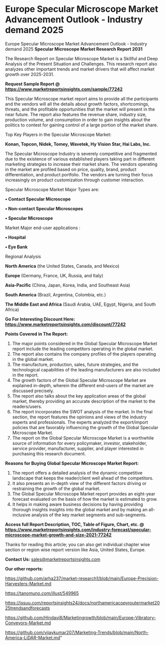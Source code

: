 # Europe Specular Microscope Market Advancement Outlook - Industry demand 2025
Europe Specular Microscope Market Advancement Outlook - Industry demand 2025
<strong>Specular Microscope Market Research Report 2031</strong>

The Research Report on Specular Microscope Market is a Skillful and Deep Analysis of the Present Situation and Challenges. This research report also analyzes other important trends and market drivers that will affect market growth over 2025-2031.

<strong>Request Sample Report @ <a href=https://www.marketreportsinsights.com/sample/77242>https://www.marketreportsinsights.com/sample/77242</a></strong>

This Specular Microscope market report aims to provide all the participants and the vendors will all the details about growth factors, shortcomings, threats, and the profitable opportunities that the market will present in the near future. The report also features the revenue share, industry size, production volume, and consumption in order to gain insights about the politics to contest for gaining control of a large portion of the market share.

Top Key Players in the Specular Microscope Market:

<strong>Konan, Topcon, Nidek, Tomey, Wavetek, Hy Vision Star, Hai Labs, Inc.</strong>

The Specular Microscope Industry is severely competitive and fragmented due to the existence of various established players taking part in different marketing strategies to increase their market share. The vendors operating in the market are profiled based on price, quality, brand, product differentiation, and product portfolio. The vendors are turning their focus increasingly on product customization through customer interaction.

Specular Microscope Market Major Types are:

<strong>• Contact Specular Microscope

• Non-contact Specular Microscopes

• Specular Microscope</strong>

Market Major end-user applications :

<strong>• Hospital

• Eye Bank</strong>

Regional Analysis

</u><strong><b>North America</b></strong> (the United States, Canada, and Mexico)

<strong><b>Europe </b></strong>(Germany, France, UK, Russia, and Italy)

<strong><b>Asia-Pacific</b></strong> (China, Japan, Korea, India, and Southeast Asia)

<strong><b>South America</b></strong> (Brazil, Argentina, Colombia, etc.)

<strong><b>The Middle East and Africa</b></strong> (Saudi Arabia, UAE, Egypt, Nigeria, and South Africa)

<strong>Go For Interesting Discount Here: <a href=https://www.marketreportsinsights.com/discount/77242>https://www.marketreportsinsights.com/discount/77242</a></strong>

<strong>Points Covered in The Report:</strong>
<ol>
  <li>The major points considered in the Global Specular Microscope Market report include the leading competitors operating in the global market.</li>
  <li>The report also contains the company profiles of the players operating in the global market.</li>
  <li>The manufacture, production, sales, future strategies, and the technological capabilities of the leading manufacturers are also included in the report.</li>
  <li>The growth factors of the Global Specular Microscope Market are explained in-depth, wherein the different end-users of the market are discussed precisely.</li>
  <li>The report also talks about the key application areas of the global market, thereby providing an accurate description of the market to the readers/users.</li>
  <li>The report incorporates the SWOT analysis of the market. In the final section, the report features the opinions and views of the industry experts and professionals. The experts analyzed the export/import policies that are favorably influencing the growth of the Global Specular Microscope Market.</li>
  <li>The report on the Global Specular Microscope Market is a worthwhile source of information for every policymaker, investor, stakeholder, service provider, manufacturer, supplier, and player interested in purchasing this research document.</li>
</ol>
<strong>Reasons for Buying Global Specular Microscope Market Report:</strong>

<ol>
  <li>The report offers a detailed analysis of the dynamic competitive landscape that keeps the reader/client well ahead of the competitors.</li>
  <li>It also presents an in-depth view of the different factors driving or restraining the growth of the global market.</li>
  <li>The Global Specular Microscope Market report provides an eight-year forecast evaluated on the basis of how the market is estimated to grow.</li>
  <li>It helps in making aware business decisions by having providing thorough insights insights into the global market and by making an all-inclusive analysis of the key market segments and sub-segments.</li>
</ol>
<strong>Access full Report Description, TOC, Table of Figure, Chart, etc. @ <a href=https://www.marketreportsinsights.com/industry-forecast/specular-microscope-market-growth-and-size-2021-77242>https://www.marketreportsinsights.com/industry-forecast/specular-microscope-market-growth-and-size-2021-77242</a></strong>


Thanks for reading this article; you can also get individual chapter wise section or region wise report version like Asia, United States, Europe.

<strong>Contact Us:</strong>
sales@marketreportsinsights.com

<strong>Our other reports:</strong>

<a href=https://github.com/arha237/market-research1/blob/main/Europe-Precision-Harvesters-Market.md>https://github.com/arha237/market-research1/blob/main/Europe-Precision-Harvesters-Market.md</a>

<a href=https://tanomuno.com/illust/549965>https://tanomuno.com/illust/549965</a>

<a href=https://issuu.com/reportsinsights24/docs/northamericacopyroutermarket2025trendsandforecasts>https://issuu.com/reportsinsights24/docs/northamericacopyroutermarket2025trendsandforecasts</a>

<a href=https://github.com/Hindavi8/Marketingrowth/blob/main/Europe-Vibratory-Conveyors-Market.md>https://github.com/Hindavi8/Marketingrowth/blob/main/Europe-Vibratory-Conveyors-Market.md</a>

<a href=https://github.com/vijaykumar207/Marketing-Trends/blob/main/North-America-LiDAR-Market.md>https://github.com/vijaykumar207/Marketing-Trends/blob/main/North-America-LiDAR-Market.md</a>"
